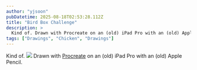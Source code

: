 ```yaml
---
author: "yjsoon"
pubDatetime: 2025-08-18T02:53:28.112Z
title: "Bird Box Challenge"
description: >
  Kind of. Drawn with Procreate on an (old) iPad Pro with an (old) Apple Pencil.
tags: ["Drawings", "Chicken", "Drawings"]
---
```






Kind of. ![](/images/2019/01/img_0388.jpg) Drawn with [Procreate](http://procreate.art) on an (old) iPad Pro with an (old) Apple Pencil.